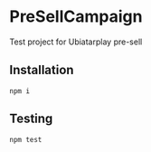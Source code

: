 # PreSellCampaign
Test project for Ubiatarplay pre-sell

## Installation

```npm i```

## Testing

```npm test```
